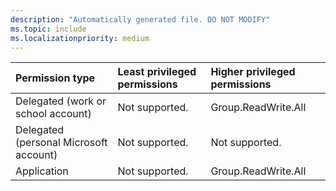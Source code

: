 ```yaml
---
description: "Automatically generated file. DO NOT MODIFY"
ms.topic: include
ms.localizationpriority: medium
---
```


|Permission type|Least privileged permissions|Higher privileged permissions|
|:---|:---|:---|
|Delegated (work or school account)|Not supported.|Group.ReadWrite.All|
|Delegated (personal Microsoft account)|Not supported.|Not supported.|
|Application|Not supported.|Group.ReadWrite.All|

